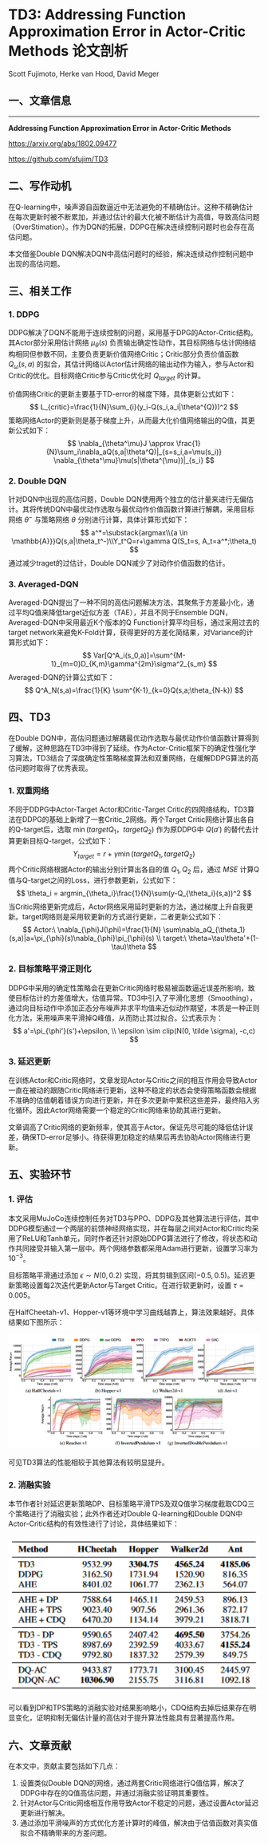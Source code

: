 # TD3: Addressing Function Approximation Error in Actor-Critic Methods 论文剖析

Scott Fujimoto, Herke van Hood, David Meger



## 一、文章信息

****

**Addressing Function Approximation Error in Actor-Critic Methods**

https://arxiv.org/abs/1802.09477

https://github.com/sfujim/TD3



## 二、写作动机

在Q-learning中，噪声源自函数逼近中无法避免的不精确估计。这种不精确估计在每次更新时被不断累加，并通过估计的最大化被不断估计为高值，导致高估问题（OverStimation）。作为DQN的拓展，DDPG在解决连续控制问题时也会存在高估问题。

本文借鉴Double DQN解决DQN中高估问题时的经验，解决连续动作控制问题中出现的高估问题。



## 三、相关工作

### 1. DDPG

DDPG解决了DQN不能用于连续控制的问题，采用基于DPG的Actor-Critic结构。其Actor部分采用估计网络 $\mu_\theta(s)$ 负责输出确定性动作，其目标网络与估计网络结构相同但参数不同，主要负责更新价值网络Critic；Critic部分负责价值函数 $Q_{\omega}(s,a)$ 的拟合，其估计网络以Actor估计网络的输出动作为输入，参与Actor和Critic的优化。目标网络Critic参与Critic优化时 $Q_{target}$ 的计算。

价值网络Critic的更新主要基于TD-error的梯度下降，具体更新公式如下：
$$
L_{critic}=\frac{1}{N}\sum_{i}(y_i-Q(s_i,a_i|\theta^{Q}))^2
$$
策略网络Actor的更新则是基于梯度上升，从而最大化价值网络输出的Q值，其更新公式如下：
$$
\nabla_{\theta^\mu}J \approx \frac{1}{N}\sum_i\nabla_aQ(s,a|\theta^Q)|_{s=s_i,a=\mu(s_i)} \nabla_{\theta^\mu}\mu(s|\theta^{\mu})|_{s_i}
$$


### 2. Double DQN

针对DQN中出现的高估问题，Double DQN使用两个独立的估计量来进行无偏估计。其将传统DQN中最优动作选取与最优动作价值函数计算进行解耦，采用目标网络 $\theta^-$ 与策略网络 $\theta$ 分别进行计算，具体计算形式如下：
$$
a^*=\substack{argmax\\{a \in \mathbb{A}}}Q(s,a|\theta_t^-)\\Y_t^Q=r+\gamma Q(S_t=s, A_t=a^*;\theta_t)
$$
通过减少traget的过估计，Double DQN减少了对动作价值函数的估计。



### 3. Averaged-DQN

Averaged-DQN提出了一种不同的高估问题解决方法，其聚焦于方差最小化，通过平均Q值来降低target近似方差（TAE），并且不同于Ensemble DQN，Averaged-DQN中采用最近K个版本的Q Function计算平均目标，通过采用过去的target network来避免K-Fold计算，获得更好的方差化简结果，对Variance的计算形式如下：
$$
Var[Q^A_i(s_0,a)]=\sum^{M-1}_{m=0}D_{K,m}\gamma^{2m}\sigma^2_{s_m}
$$
Averaged-DQN的计算公式如下：
$$
Q^A_N(s,a)=\frac{1}{K} \sum^{K-1}_{k=0}Q(s,a;\theta_{N-k})
$$


## 四、TD3

在Double DQN中，高估问题通过解耦最优动作选取与最优动作价值函数计算得到了缓解，这种思路在TD3中得到了延续。作为Actor-Critic框架下的确定性强化学习算法，TD3结合了深度确定性策略梯度算法和双重网络，在缓解DDPG算法的高估问题时取得了优秀表现。

### 1. 双重网络

不同于DDPG中Actor-Target Actor和Critic-Target Critic的四网络结构，TD3算法在DDPG的基础上新增了一套Critic_2网络。两个Target Critic网络计算出各自的Q-target后，选取 $\min(targetQ_1，targetQ_2)$ 作为原DDPG中 $Q(a')$ 的替代去计算更新目标Q-target，公式如下：
$$
Y_{target} = r+\gamma \min(targetQ_1, targetQ_2)
$$
两个Critic网络根据Actor的输出分别计算出各自的值 $Q_1,Q_2$ 后，通过 $MSE$ 计算Q值与Q-target之间的Loss，进行参数更新，公式如下：
$$
\theta_i = argmin_{\theta_i}\frac{1}{N}\sum(y-Q_{\theta_i}(s,a))^2
$$
当Critic网络更新完成后，Actor网络采用延时更新的方法，通过梯度上升自我更新。target网络则是采用软更新的方式进行更新，二者更新公式如下：
$$
Actor:\  \nabla_{\phi}J(\phi)=\frac{1}{N} \sum\nabla_aQ_{\theta_1}(s,a)|a=\pi_{\phi}(s)\nabla_{\phi}\pi_{\phi}(s) \\
target:\ \theta=\tau\theta'+(1-\tau)\theta
$$


### 2. 目标策略平滑正则化

DDPG中采用的确定性策略会在更新Critic网络时极易被函数逼近误差所影响，致使目标估计的方差值增大，估值异常。TD3中引入了平滑化思想（Smoothing），通过向目标动作中添加正态分布噪声并求平均值来近似动作期望，本质是一种正则化方法，采用噪声来平滑掉Q峰值，从而防止其过拟合。公式表示为：
$$
a'=\pi_{\phi'}(s')+\epsilon, \\ \epsilon \sim clip(N(0, \tilde \sigma),  -c,c)
$$


### 3. 延迟更新

在训练Actor和Critic网络时，文章发现Actor与Critic之间的相互作用会导致Actor一直在被动的跟随Critic网络进行更新，这种不稳定的状态会使得策略函数会根据不准确的估值朝着错误方向进行更新，并在多次更新中累积这些差异，最终陷入劣化循环。因此Actor网络需要一个稳定的Critic网络来协助其进行更新。

文章调高了Critic网络的更新频率，使其高于Actor。保证先尽可能的降低估计误差，确保TD-error足够小。待获得更加稳定的结果后再去协助Actor网络进行更新。



## 五、实验环节

### 1. 评估

本文采用MuJoCo连续控制任务对TD3与PPO、DDPG及其他算法进行评估，其中DDPG模型通过一个两层的前馈神经网络实现，并在每层之间对Actor和Critic均采用了ReLU和Tanh单元，同时作者还针对原始DDPG算法进行了修改，将状态和动作共同接受并输入第一层中。两个网络参数都采用Adam进行更新，设置学习率为$10^{-3}$。

目标策略平滑通过添加 $\epsilon \sim N(0, 0.2)$ 实现，将其剪辑到区间$(-0.5,0.5)$。延迟更新策略设置每2次迭代更新Actor与Target Critic。在进行软更新时，设置 $\tau=0.005$。

在HalfCheetah-v1、Hopper-v1等环境中学习曲线越靠上，算法效果越好。具体结果如下图所示：

![](img\TD_1.png)

可见TD3算法的性能相较于其他算法有较明显提升。



### 2. 消融实验

本节作者针对延迟更新策略DP、目标策略平滑TPS及双Q值学习梯度截取CDQ三个策略进行了消融实验；此外作者还对Double Q-learning和Double DQN中Actor-Critic结构的有效性进行了讨论，具体结果如下：

<img src="img\TD_2.png" style="zoom:150%;" />

可以看到DP和TPS策略的消融实验对结果影响略小，CDQ结构去掉后结果存在明显变化，证明抑制无偏估计量的高估对于提升算法性能具有显著提高作用。



## 六、文章贡献

在本文中，贡献主要包括如下几点：

1. 设置类似Double DQN的网络，通过两套Critic网络进行Q值估算，解决了DDPG中存在的Q值高估问题，并通过消融实验证明其重要性。
2. 针对Actor与Critic网络相互作用导致Actor不稳定的问题，通过设置Actor延迟更新进行解决。
3. 通过添加平滑噪声的方式优化方差计算时的峰值，解决由于估值函数对真实值拟合不精确带来的方差问题。







